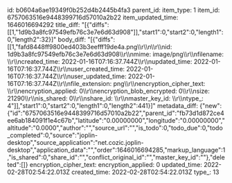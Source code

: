 id: b0604a6ae19349f0b252d4b2445b4fa3
parent_id: 
item_type: 1
item_id: 6757063516e9448399716d57010a2b22
item_updated_time: 1646016694292
title_diff: "[{\"diffs\":[[1,\"1d9b3a8fc97549efb76c3e7e6d63d908\"]],\"start1\":0,\"start2\":0,\"length1\":0,\"length2\":32}]"
body_diff: "[{\"diffs\":[[1,\"fafd8448ff9800ed403b3eefff19de4a.png\\\r\\\n\\\r\\\nid: 1d9b3a8fc97549efb76c3e7e6d63d908\\\r\\\nmime: image/png\\\r\\\nfilename: \\\r\\\ncreated_time: 2022-01-16T07:16:37.744Z\\\r\\\nupdated_time: 2022-01-16T07:16:37.744Z\\\r\\\nuser_created_time: 2022-01-16T07:16:37.744Z\\\r\\\nuser_updated_time: 2022-01-16T07:16:37.744Z\\\r\\\nfile_extension: png\\\r\\\nencryption_cipher_text: \\\r\\\nencryption_applied: 0\\\r\\\nencryption_blob_encrypted: 0\\\r\\\nsize: 21290\\\r\\\nis_shared: 0\\\r\\\nshare_id: \\\r\\\nmaster_key_id: \\\r\\\ntype_: 4\"]],\"start1\":0,\"start2\":0,\"length1\":0,\"length2\":441}]"
metadata_diff: {"new":{"id":"6757063516e9448399716d57010a2b22","parent_id":"fb73d1d872ce4ee6ab184091f1e4c67b","latitude":"0.00000000","longitude":"0.00000000","altitude":"0.0000","author":"","source_url":"","is_todo":0,"todo_due":0,"todo_completed":0,"source":"joplin-desktop","source_application":"net.cozic.joplin-desktop","application_data":"","order":1646016694285,"markup_language":1,"is_shared":0,"share_id":"","conflict_original_id":"","master_key_id":""},"deleted":[]}
encryption_cipher_text: 
encryption_applied: 0
updated_time: 2022-02-28T02:54:22.013Z
created_time: 2022-02-28T02:54:22.013Z
type_: 13